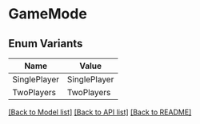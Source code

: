 # GameMode

## Enum Variants

| Name | Value |
|---- | -----|
| SinglePlayer | SinglePlayer |
| TwoPlayers | TwoPlayers |


[[Back to Model list]](../README.md#documentation-for-models) [[Back to API list]](../README.md#documentation-for-api-endpoints) [[Back to README]](../README.md)


